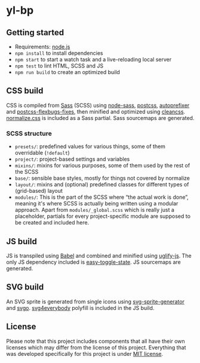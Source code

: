 # yl-bp

## Getting started

-   Requirements: [node.js](http://nodejs.org)
-   `npm install` to install dependencies
-   `npm start` to start a watch task and a live-reloading local server
-   `npm test` to lint HTML, SCSS and JS
-   `npm run build` to create an optimized build

## CSS build

CSS is compiled from [Sass](http://sass-lang.com) (SCSS) using [node-sass](https://www.npmjs.com/package/node-sass), [postcss](https://www.npmjs.com/package/postcss-cli), [autoprefixer](https://www.npmjs.com/package/autoprefixer) and [postcss-flexbugs-fixes](https://www.npmjs.com/package/postcss-flexbugs-fixes), then minified and optimized using [cleancss](https://www.npmjs.com/package/clean-css). [normalize.css](https://www.npmjs.com/package/node-normalize-scss) is included as a Sass partial. Sass sourcemaps are generated.

### SCSS structure

-   `presets/`: predefined values for various things, some of them overridable (`!default`)
-   `project/`: project-based settings and variables
-   `mixins/`: mixins for various purposes, some of them used by the rest of the SCSS
-   `base/`: sensible base styles, mostly for things not covered by normalize
-   `layout/`: mixins and (optional) predefined classes for different types of (grid-based) layout
-   `modules/`: This is the part of the SCSS where “the actual work is done”, meaning it's where SCSS is actually being written using a modular approach. Apart from `modules/_global.scss` which is really just a placeholder, partials for every project-specific module are supposed to be created and included here.

## JS build

JS is transpiled using [Babel](https://babeljs.io) and combined and minified using [uglify-js](https://www.npmjs.com/package/uglify-js). The only JS dependency included is [easy-toggle-state](https://www.npmjs.com/package/easy-toggle-state). JS sourcemaps are generated.

## SVG build

An SVG sprite is generated from single icons using [svg-sprite-generator](https://www.npmjs.com/package/svg-sprite-generator) and [svgo](https://www.npmjs.com/package/svgo). [svg4everybody](https://www.npmjs.com/package/svg4everybody) polyfill is included in the JS build.

## License

Please note that this project includes components that all have their own licenses which may differ from the license of this project. Everything that was developed specifically for this project is under [MIT license](https://github.com/yellowled/yl-bp/blob/master/LICENSE.md).
